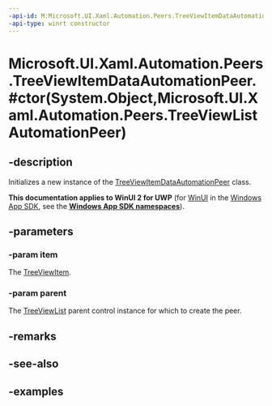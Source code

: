 ```yaml
---
-api-id: M:Microsoft.UI.Xaml.Automation.Peers.TreeViewItemDataAutomationPeer.#ctor(System.Object,Microsoft.UI.Xaml.Automation.Peers.TreeViewListAutomationPeer)
-api-type: winrt constructor
---
```


# Microsoft.UI.Xaml.Automation.Peers.TreeViewItemDataAutomationPeer.#ctor(System.Object,Microsoft.UI.Xaml.Automation.Peers.TreeViewListAutomationPeer)

<!--
public TreeViewItemDataAutomationPeer (object item, Microsoft.UI.Xaml.Automation.Peers.TreeViewListAutomationPeer parent);
-->

## -description

Initializes a new instance of the [TreeViewItemDataAutomationPeer](treeviewitemdataautomationpeer.md) class.

**This documentation applies to WinUI 2 for UWP** (for [WinUI](/windows/apps/winui/winui3/) in the [Windows App SDK](/windows/apps/windows-app-sdk/), see the **[Windows App SDK namespaces](/windows/windows-app-sdk/api/winrt/)**).

## -parameters

### -param item

The [TreeViewItem](../microsoft.ui.xaml.controls/treeviewitem.md).

### -param parent

The [TreeViewList](../microsoft.ui.xaml.controls/treeviewlist.md) parent control instance for which to create the peer.

## -remarks

## -see-also

## -examples
